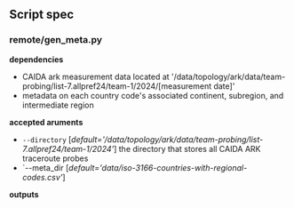 ## Script spec

### remote/gen_meta.py
**dependencies**
- CAIDA ark measurement data located at '/data/topology/ark/data/team-probing/list-7.allpref24/team-1/2024/[measurement date]'
- metadata on each country code's associated continent, subregion, and intermediate region

**accepted aruments**
- `--directory` [*default='/data/topology/ark/data/team-probing/list-7.allpref24/team-1/2024'*] the directory that stores all CAIDA ARK traceroute probes
- `--meta_dir [*default='data/iso-3166-countries-with-regional-codes.csv'*] 

**outputs**
